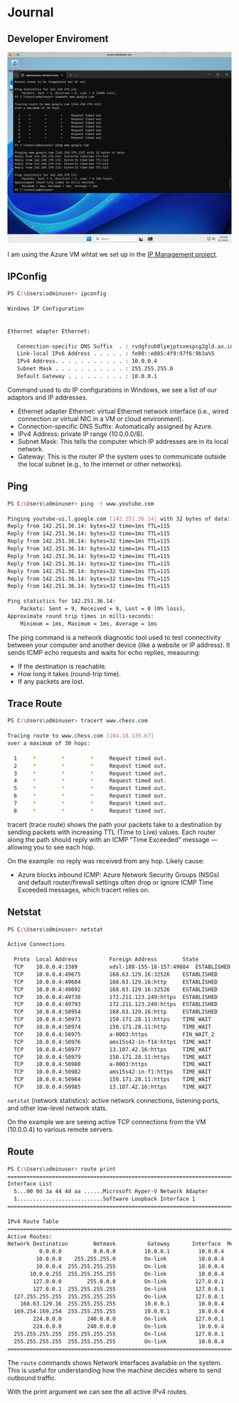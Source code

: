 # Journal

## Developer Enviroment

![VM Screenshot](assets/vm_example.png)

I am using the Azure VM whtat we set up in the 
[IP Management project](../ip_address_management/JOURNAL.md).

## IPConfig

```sh
PS C:\Users\adminuser> ipconfig

Windows IP Configuration


Ethernet adapter Ethernet:

   Connection-specific DNS Suffix  . : rvdgfzub0lyejptsxespcg2gld.ax.internal.cloudapp.net
   Link-local IPv6 Address . . . . . : fe80::e885:4f9:97f6:9b3a%5
   IPv4 Address. . . . . . . . . . . : 10.0.0.4
   Subnet Mask . . . . . . . . . . . : 255.255.255.0
   Default Gateway . . . . . . . . . : 10.0.0.1
```

Command used to do IP configurations in Windows, we see a list of our adaptors
and IP addresses.

- Ethernet adapter Ethernet: virtual Ethernet network interface (i.e., wired
  connection or virtual NIC in a VM or cloud environment).
- Connection-specific DNS Suffix: Automatically assigned by Azure.
- IPv4 Address: private IP range (10.0.0.0/8).
- Subnet Mask: This tells the computer which IP addresses are in its local
network.
- Gateway: This is the router IP the system uses to communicate outside the
  local subnet (e.g., to the internet or other networks).

## Ping

```sh
PS C:\Users\adminuser> ping -t www.youtube.com

Pinging youtube-ui.l.google.com [142.251.36.14] with 32 bytes of data:
Reply from 142.251.36.14: bytes=32 time=1ms TTL=115
Reply from 142.251.36.14: bytes=32 time=1ms TTL=115
Reply from 142.251.36.14: bytes=32 time=1ms TTL=115
Reply from 142.251.36.14: bytes=32 time=1ms TTL=115
Reply from 142.251.36.14: bytes=32 time=1ms TTL=115
Reply from 142.251.36.14: bytes=32 time=1ms TTL=115
Reply from 142.251.36.14: bytes=32 time=1ms TTL=115
Reply from 142.251.36.14: bytes=32 time=1ms TTL=115
Reply from 142.251.36.14: bytes=32 time=1ms TTL=115

Ping statistics for 142.251.36.14:
    Packets: Sent = 9, Received = 9, Lost = 0 (0% loss),
Approximate round trip times in milli-seconds:
    Minimum = 1ms, Maximum = 1ms, Average = 1ms
```

The ping command is a network diagnostic tool used to test connectivity between
your computer and another device (like a website or IP address). It sends ICMP
echo requests and waits for echo replies, measuring:

- If the destination is reachable.
- How long it takes (round-trip time).
- If any packets are lost.

## Trace Route

```sh
PS C:\Users\adminuser> tracert www.chess.com

Tracing route to www.chess.com [104.18.139.67]
over a maximum of 30 hops:

  1     *        *        *     Request timed out.
  2     *        *        *     Request timed out.
  3     *        *        *     Request timed out.
  4     *        *        *     Request timed out.
  5     *        *        *     Request timed out.
  6     *        *        *     Request timed out.
  7     *        *        *     Request timed out.
  8     *        *        *     Request timed out.
```

tracert (trace route) shows the path your packets take to a destination by
sending packets with increasing TTL (Time to Live) values. Each router along the
path should reply with an ICMP "Time Exceeded" message — allowing you to see
each hop.

On the example: no reply was received from any hop. Likely cause:

- Azure blocks inbound ICMP: Azure Network Security Groups (NSGs) and default
  router/firewall settings often drop or ignore ICMP Time Exceeded messages,
  which tracert relies on.

## Netstat

```sh
PS C:\Users\adminuser> netstat

Active Connections

  Proto  Local Address          Foreign Address        State
  TCP    10.0.0.4:3389          xdsl-188-155-18-157:49884  ESTABLISHED
  TCP    10.0.0.4:49675         168.63.129.16:32526    ESTABLISHED
  TCP    10.0.0.4:49684         168.63.129.16:http     ESTABLISHED
  TCP    10.0.0.4:49692         168.63.129.16:32526    ESTABLISHED
  TCP    10.0.0.4:49738         172.211.123.249:https  ESTABLISHED
  TCP    10.0.0.4:49793         172.211.123.249:https  ESTABLISHED
  TCP    10.0.0.4:50954         168.63.129.16:http     ESTABLISHED
  TCP    10.0.0.4:50973         150.171.28.11:https    TIME_WAIT
  TCP    10.0.0.4:50974         150.171.28.11:http     TIME_WAIT
  TCP    10.0.0.4:50975         a-0003:https           FIN_WAIT_2
  TCP    10.0.0.4:50976         ams15s42-in-f14:https  TIME_WAIT
  TCP    10.0.0.4:50977         13.107.42.16:https     TIME_WAIT
  TCP    10.0.0.4:50979         150.171.28.11:https    TIME_WAIT
  TCP    10.0.0.4:50980         a-0003:https           TIME_WAIT
  TCP    10.0.0.4:50982         ams15s42-in-f1:https   TIME_WAIT
  TCP    10.0.0.4:50984         150.171.28.11:https    TIME_WAIT
  TCP    10.0.0.4:50985         13.107.42.16:https     TIME_WAIT
```

`netstat` (network statistics): active network connections, listening ports, and
other low-level network stats.

On the example we are seeing active TCP connections from the VM (10.0.0.4) to
various remote servers.

## Route

```sh
PS C:\Users\adminuser> route print
===========================================================================
Interface List
  5...00 0d 3a 44 4d aa ......Microsoft Hyper-V Network Adapter
  1...........................Software Loopback Interface 1
===========================================================================

IPv4 Route Table
===========================================================================
Active Routes:
Network Destination        Netmask          Gateway       Interface  Metric
          0.0.0.0          0.0.0.0         10.0.0.1         10.0.0.4     11
         10.0.0.0    255.255.255.0         On-link          10.0.0.4    266
         10.0.0.4  255.255.255.255         On-link          10.0.0.4    266
       10.0.0.255  255.255.255.255         On-link          10.0.0.4    266
        127.0.0.0        255.0.0.0         On-link         127.0.0.1    331
        127.0.0.1  255.255.255.255         On-link         127.0.0.1    331
  127.255.255.255  255.255.255.255         On-link         127.0.0.1    331
    168.63.129.16  255.255.255.255         10.0.0.1         10.0.0.4     11
  169.254.169.254  255.255.255.255         10.0.0.1         10.0.0.4     11
        224.0.0.0        240.0.0.0         On-link         127.0.0.1    331
        224.0.0.0        240.0.0.0         On-link          10.0.0.4    266
  255.255.255.255  255.255.255.255         On-link         127.0.0.1    331
  255.255.255.255  255.255.255.255         On-link          10.0.0.4    266
===========================================================================
```

The `route` commands shows Network interfaces available on the system. This is
useful for understanding how the machine decides where to send outbound
traffic.

With the print argument we can see the all active IPv4 routes.
